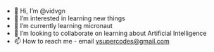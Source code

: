 - 👋 Hi, I’m @vidvgn
- 👀 I’m interested in learning new things
- 🌱 I’m currently learning micronaut
- 💞️ I’m looking to collaborate on learning about Artificial Intelligence
- 📫 How to reach me - email vsupercodes@gmail.com

<!---
vidvgn/vidvgn is a ✨ special ✨ repository because its `README.md` (this file) appears on your GitHub profile.
You can click the Preview link to take a look at your changes.
--->
